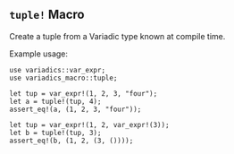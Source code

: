 ## `tuple!` Macro

Create a tuple from a Variadic type known at compile time.

Example usage:
```
use variadics::var_expr;
use variadics_macro::tuple;

let tup = var_expr!(1, 2, 3, "four");
let a = tuple!(tup, 4);
assert_eq!(a, (1, 2, 3, "four"));

let tup = var_expr!(1, 2, var_expr!(3));
let b = tuple!(tup, 3);
assert_eq!(b, (1, 2, (3, ())));
```